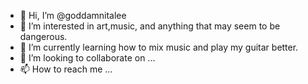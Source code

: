 - 👋 Hi, I’m @goddamnitalee
- 👀 I’m interested in art,music, and anything that may seem to be dangerous.
- 🌱 I’m currently learning how to mix music and play my guitar better.
- 💞️ I’m looking to collaborate on ...
- 📫 How to reach me ...

<!---
goddamnitalee/goddamnitalee is a ✨ special ✨ repository because its `README.md` (this file) appears on your GitHub profile.
You can click the Preview link to take a look at your changes.
--->
